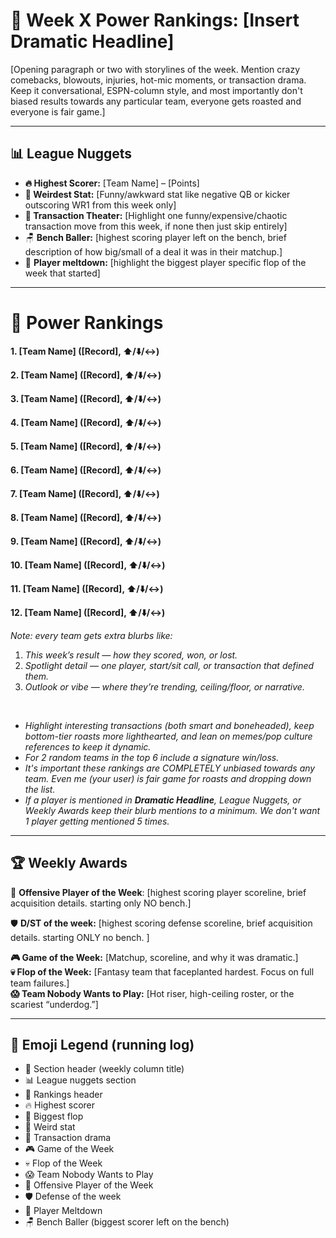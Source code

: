 # 🏈 Week X Power Rankings: [Insert Dramatic Headline]

[Opening paragraph or two with storylines of the week. Mention crazy comebacks, blowouts, injuries, hot-mic moments, or transaction drama. Keep it conversational, ESPN-column style, and most importantly don't biased results towards any particular team, everyone gets roasted and everyone is fair game.]

---

## 📊 League Nuggets

- **🔥 Highest Scorer:** [Team Name] – [Points]
- **🤯 Weirdest Stat:** [Funny/awkward stat like negative QB or kicker outscoring WR1 from this week only]
- **💸 Transaction Theater:** [Highlight one funny/expensive/chaotic transaction move from this week, if none then just skip entirely]
- 🪑 **Bench Baller:** [highest scoring player left on the bench, brief description of how big/small of a deal it was in their matchup.]
- 🫠 **Player meltdown:** [highlight the biggest player specific flop of the week that started]

---

# 🥇 Power Rankings

**1. [Team Name] ([Record], ⬆️/⬇️/↔️)**

**2. [Team Name] ([Record], ⬆️/⬇️/↔️)**

**3. [Team Name] ([Record], ⬆️/⬇️/↔️)**

**4. [Team Name] ([Record], ⬆️/⬇️/↔️)**

**5. [Team Name] ([Record], ⬆️/⬇️/↔️)**

**6. [Team Name] ([Record], ⬆️/⬇️/↔️)**

**7. [Team Name] ([Record], ⬆️/⬇️/↔️)**

**8. [Team Name] ([Record], ⬆️/⬇️/↔️)**

**9. [Team Name] ([Record], ⬆️/⬇️/↔️)**

**10. [Team Name] ([Record], ⬆️/⬇️/↔️)**

**11. [Team Name] ([Record], ⬆️/⬇️/↔️)**

**12. [Team Name] ([Record], ⬆️/⬇️/↔️)**

*Note: every team gets extra blurbs like:*

1. *This week’s result — how they scored, won, or lost.*
2. *Spotlight detail — one player, start/sit call, or transaction that defined them.*
3. *Outlook or vibe — where they’re trending, ceiling/floor, or narrative.*

 

- *Highlight interesting transactions (both smart and boneheaded), keep bottom-tier roasts more lighthearted, and lean on memes/pop culture references to keep it dynamic.* 
- *For 2 random teams in the top 6 include a signature win/loss.*
- *It's important these rankings are COMPLETELY unbiased towards any team. Even me (your user) is fair game for roasts and dropping down the list.*
- *If a player is mentioned in ******Dramatic Headline******, League Nuggets, or Weekly Awards keep their blurb mentions to a minimum. We don't want 1 player getting mentioned 5 times.* 

---

## 🏆 Weekly Awards

🚀 **Offensive Player of the Week**: [highest scoring player scoreline, brief acquisition details. starting only NO bench.]

🛡️ **D/ST of the week:** [highest scoring defense scoreline, brief acquisition details. starting ONLY no bench. ]

**🎮 Game of the Week:** [Matchup, scoreline, and why it was dramatic.]\
**💀 Flop of the Week:** [Fantasy team that faceplanted hardest. Focus on full team failures.]\
**😱 Team Nobody Wants to Play:** [Hot riser, high-ceiling roster, or the scariest “underdog.”]

---

## 📖 Emoji Legend (running log)

- 🏈 Section header (weekly column title)
- 📊 League nuggets section
- 🥇 Rankings header
- 🔥 Highest scorer
- 💩 Biggest flop
- 🤯 Weird stat
- 💸 Transaction drama
- 🎮 Game of the Week
- 💀 Flop of the Week
- 😱 Team Nobody Wants to Play
- 🚀 Offensive Player of the Week
- 🛡️ Defense of the week
- 🫠 Player Meltdown
- 🪑 Bench Baller (biggest scorer left on the bench)

